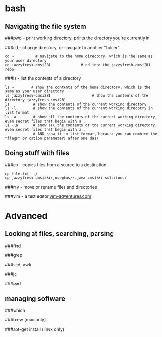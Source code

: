 bash
====

Navigating the file system
--------------------------

###pwd - print working directory, prints the directory you're currently in

###cd - change directory, or navigate to another "folder"

```
cd ~          # navigate to the home directory, which is the same as your user directory
cd jazzyfresh-cmsi281              # cd into the jazzyfresh-cmsi281 repo
```

###ls - list the contents of a directory

```
ls ~        # show the contents of the home directory, which is the same as your user directory
ls jazzyfresh-cmsi281                   # show the contents of the directory jazzyfresh-cmsi281
ls           # show the contents of the current working directory
ls -l        # show the contents of the current working direcotry in list format
ls -a        # show all the contents of the current working directory, even secret files that begin with a .
ls -la       # show all the contents of the current working directory, even secret files that begin with a .
             # AND show it in list format, because you can combine the "flags" or option parameters after one dash
```


Doing stuff with files
----------------------

###cp - copies files from a source to a destination

```
cp file.txt ../
cp jazzyfresh-cmsi281/josephus/*.java cmsi281-solutions/
```


###mv - move or rename files and directories


###vim - a text editor [vim-adventures.com](http://vim-adventures.com/)






Advanced
========




Looking at files, searching, parsing
------------------------------------

###find

###grep

###sed, awk

###jq

###perl


managing software
-----------------

###which

###brew (mac only)

###apt-get install (linux only)

